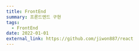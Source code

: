 ```yaml
---
title: FrontEnd
summary: 프론드엔드 구현
tags:
  - FrontEnd
date: 2022-01-01
external_link: https://github.com/jiwon887/react
---
```

